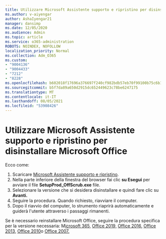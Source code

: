 ```yaml
---
title: Utilizzare Microsoft Assistente supporto e ripristino per disinstallare Microsoft Office
ms.author: v-aiyengar
author: AshaIyengar21
manager: dansimp
ms.date: 12/05/2020
ms.audience: Admin
ms.topic: article
ms.service: o365-administration
ROBOTS: NOINDEX, NOFOLLOW
localization_priority: Normal
ms.collection: Adm_O365
ms.custom:
- "9004136"
- "9004433"
- "7212"
- "8228"
ms.openlocfilehash: b602018f17696a376697f240cf982bdb57eb70f99100b75c6b15867ee135bb5d
ms.sourcegitcommit: b5f7da89a650d2915dc652449623c78be6247175
ms.translationtype: MT
ms.contentlocale: it-IT
ms.lasthandoff: 08/05/2021
ms.locfileid: "53908426"
---
```

# <a name="use-microsoft-support-and-recovery-assistant-to-uninstall-microsoft-office"></a>Utilizzare Microsoft Assistente supporto e ripristino per disinstallare Microsoft Office

Ecco come:

1. Scaricare [Microsoft Assistente supporto e ripristino](https://go.microsoft.com/fwlink/?linkid=2139122).
1. Nella parte inferiore della finestra del browser fai clic **su Esegui** per avviare il file **SetupProd_OffScrub.exe** file.
1. Selezionare la versione che si desidera disinstallare e quindi fare clic su **Avanti.**
1. Seguire la procedura. Quando richiesto, riavviare il computer.
1. Dopo il riavvio del computer, lo strumento riaprirà automaticamente e guiderà l'utente attraverso i passaggi rimanenti.

Se è necessario reinstallare Microsoft Office, seguire la procedura specifica per la versione necessaria: M[icrosoft 365,](https://go.microsoft.com/fwlink/?linkid=2138843) [Office 2019,](https://go.microsoft.com/fwlink/?linkid=2138843) [Office 2016,](https://go.microsoft.com/fwlink/?linkid=2138919) [Office 2013,](https://go.microsoft.com/fwlink/?linkid=2138919) [Office 2010](https://go.microsoft.com/fwlink/?linkid=2139237)o [Office 2007.](https://go.microsoft.com/fwlink/?linkid=2138644)